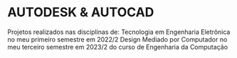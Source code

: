 # AUTODESK & AUTOCAD
Projetos realizados nas disciplinas de:
Tecnologia em Engenharia Eletrônica no meu primeiro semestre em 2022/2
Design Mediado por Computador no meu terceiro semestre em 2023/2
do curso de Engenharia da Computação
